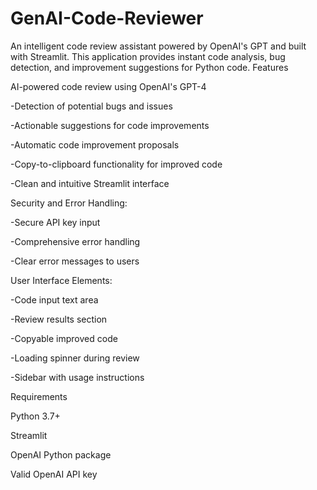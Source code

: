 # GenAI-Code-Reviewer
An intelligent code review assistant powered by OpenAI's GPT and built with Streamlit. This application provides instant code analysis, bug detection, and improvement suggestions for Python code.
Features

  AI-powered code review using OpenAI's GPT-4

-Detection of potential bugs and issues

-Actionable suggestions for code improvements

-Automatic code improvement proposals

-Copy-to-clipboard functionality for improved code

-Clean and intuitive Streamlit interface


  Security and Error Handling:

-Secure API key input

-Comprehensive error handling

-Clear error messages to users


  User Interface Elements:

-Code input text area

-Review results section

-Copyable improved code

-Loading spinner during review

-Sidebar with usage instructions

  Requirements

Python 3.7+

Streamlit

OpenAI Python package

Valid OpenAI API key

